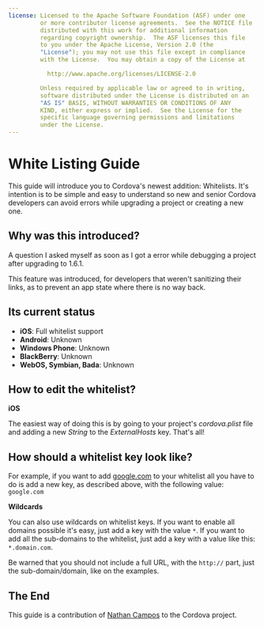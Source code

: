 ```yaml
---
license: Licensed to the Apache Software Foundation (ASF) under one
         or more contributor license agreements.  See the NOTICE file
         distributed with this work for additional information
         regarding copyright ownership.  The ASF licenses this file
         to you under the Apache License, Version 2.0 (the
         "License"); you may not use this file except in compliance
         with the License.  You may obtain a copy of the License at

           http://www.apache.org/licenses/LICENSE-2.0

         Unless required by applicable law or agreed to in writing,
         software distributed under the License is distributed on an
         "AS IS" BASIS, WITHOUT WARRANTIES OR CONDITIONS OF ANY
         KIND, either express or implied.  See the License for the
         specific language governing permissions and limitations
         under the License.
---
```


White Listing Guide
===================

This guide will introduce you to Cordova's newest addition: Whitelists. It's intention is to be simple and easy to understand so new and senior Cordova developers can avoid errors while upgrading a project or creating a new one.

Why was this introduced?
------------------------

A question I asked myself as soon as I got a error while debugging a project after upgrading to 1.6.1.

This feature was introduced, for developers that weren't sanitizing their links, as to prevent an app state where there is no way back.

Its current status
------------------

 * **iOS**: Full whitelist support
 * **Android**: Unknown
 * **Windows Phone**: Unknown
 * **BlackBerry**: Unknown
 * **WebOS, Symbian, Bada**: Unknown

How to edit the whitelist?
--------------------------

**iOS**

The easiest way of doing this is by going to your project's *cordova.plist* file and adding a new *String* to the *ExternalHosts* key. That's all!

How should a whitelist key look like?
-------------------------------------

For example, if you want to add [google.com][1] to your whitelist all you have to do is add a new key, as described above, with the following value: `google.com`

**Wildcards**

You can also use wildcards on whitelist keys. If you want to enable all domains possible it's easy, just add a key with the value `*`. If you want to add all the sub-domains to the whitelist, just add a key with a value like this: `*.domain.com`.

Be warned that you should not include a full URL, with the `http://` part, just the sub-domain/domain, like on the examples.

The End
-------

This guide is a contribution of [Nathan Campos][2] to the Cordova project.


[1]: http://google.com
[2]: http://about.me/nathanpc

